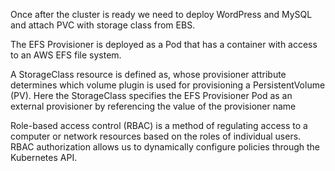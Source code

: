 Once after the cluster is ready we need to deploy WordPress and MySQL and attach PVC with storage class from EBS.

The EFS Provisioner is deployed as a Pod that has a container with access to an AWS EFS file system. 

A StorageClass resource is defined as, whose provisioner attribute determines which volume plugin is used for provisioning a PersistentVolume (PV). Here the StorageClass specifies the EFS Provisioner Pod as an external provisioner by referencing the value of the provisioner name

Role-based access control (RBAC) is a method of regulating access to a computer or network resources based on the roles of individual users. RBAC authorization allows us to dynamically configure policies through the Kubernetes API.